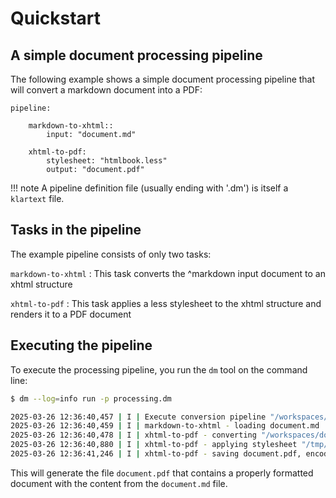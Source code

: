 # Quickstart

## A simple document processing pipeline

The following example shows a simple document processing pipeline that will convert a markdown document into a PDF:

``` klartext title="processing.dm"
pipeline:

    markdown-to-xhtml::
        input: "document.md"

    xhtml-to-pdf:
        stylesheet: "htmlbook.less"
        output: "document.pdf"    
```

!!! note
    A pipeline definition file (usually ending with '.dm') is itself a `klartext` file.

## Tasks in the pipeline

The example pipeline consists of only two tasks:

`markdown-to-xhtml`
:   This task converts the ^markdown input document to an xhtml structure

`xhtml-to-pdf`
:   This task applies a less stylesheet to the xhtml structure and renders it to a PDF document

## Executing the pipeline

To execute the processing pipeline, you run the `dm` tool on the command line:

``` bash
$ dm --log=info run -p processing.dm 

2025-03-26 12:36:40,457 | I | Execute conversion pipeline "/workspaces/dossier/website/dm/examples/processing.dm"
2025-03-26 12:36:40,459 | I | markdown-to-xhtml - loading document.md
2025-03-26 12:36:40,478 | I | xhtml-to-pdf - converting "/workspaces/dossier/dossier/dm/Tools/less/htmlbook.less" to "/tmp/tmpbg_v816m.css"
2025-03-26 12:36:40,880 | I | xhtml-to-pdf - applying stylesheet "/tmp/tmpbg_v816m.css"
2025-03-26 12:36:41,246 | I | xhtml-to-pdf - saving document.pdf, encoding="None"
```

This will generate the file `document.pdf` that contains a properly formatted document with the content from the `document.md` file.
